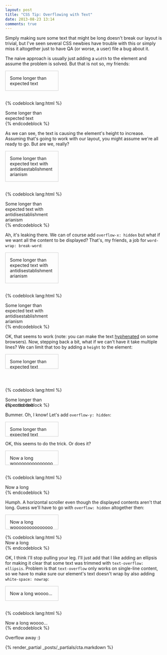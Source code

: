 ```yaml
---
layout: post
title: "CSS Tip: Overflowing with Text"
date: 2013-08-23 13:14
comments: true
---
```


Simply making sure some text that might be long doesn't break our layout is trivial, but I've seen several CSS newbies have trouble with this or simply miss it altogether just to have QA (or worse, a user) file a bug about it.

The naive approach is usually just adding a `width` to the element and assume the problem is solved. But that is not so, my friends:

<div style="width: 10em; border: 1px solid #ccc; padding: 1em;"> 
Some longer than expected text
</div>
<br/>

{% codeblock lang:html %}
<div style="width: 10em;"> 
    Some longer than expected text
</div>
{% endcodeblock %}


As we can see, the text is causing the element's height to increase. Assuming that's going to work with our layout, you might assume we're all ready to go. But are we, really?

<div style="width: 10em; border: 1px solid #ccc; padding: 1em;"> 
Some longer than expected text with antidisestablishmentarianism
</div>
<br/>

{% codeblock lang:html %}
<div style="width: 10em;"> 
    Some longer than expected text with antidisestablishmentarianism
</div>
{% endcodeblock %}


Ah, it's leaking there. We can of course add `overflow-x: hidden` but what if we want all the content to be displayed? That's, my friends, a job for `word-wrap: break-word`:

<div style="width: 10em; border: 1px solid #ccc; padding: 1em; word-wrap: break-word;"> 
Some longer than expected text with antidisestablishmentarianism
</div>
<br/>

{% codeblock lang:html %}
<div style="width: 10em; word-wrap: break-word;"> 
    Some longer than expected text with antidisestablishmentarianism
</div>
{% endcodeblock %}


OK, that seems to work (note: you can make the text [hyphenated](http://caniuse.com/#feat=css-hyphens) on some browsers). Now, stepping back a bit, what if we can't have it take multiple lines?
We can limit that too by adding a `height` to the element:

<div style="width: 10em; height: 1.2em; border: 1px solid #ccc; padding: 1em; margin-bottom: 2em"> 
Some longer than expected text
</div>
<br/>

{% codeblock lang:html %}
<div style="width: 10em; height: 1.2em;"> 
    Some longer than expected text
</div>
{% endcodeblock %}

Bummer. Oh, I know! Let's add `overflow-y: hidden`:

<div style="width: 10em; height: 1.2em; border: 1px solid #ccc; padding: 1em; overflow-y: hidden"> 
Some longer than expected text
</div>

OK, this seems to do the trick. Or does it?

<div style="width: 10em; height: 1.2em; border: 1px solid #ccc; padding: 1em; overflow-y: hidden"> 
Now a long woooooooooooooooooooooooooooooooord
</div>
<br/>

{% codeblock lang:html %}
<div style="width: 10em; height: 1.2em; overflow-y: hidden;"> 
    Now a long woooooooooooooooooooooooooooooooord
</div>
{% endcodeblock %}

Humph. A horizontal scroller even though the displayed contents aren't that long. Guess we'll have to go with `overflow: hidden` altogether then:

<div style="width: 10em; height: 1.2em; border: 1px solid #ccc; padding: 1em; overflow: hidden"> 
Now a long woooooooooooooooooooooooooooooooord
</div>
<br/>
{% codeblock lang:html %}
<div style="width: 10em; height: 1.2em; overflow: hidden;"> 
    Now a long woooooooooooooooooooooooooooooooord
</div>
{% endcodeblock %}

OK, I think I'll stop pulling your leg. I'll just add that I like adding an ellipsis for making it clear that some text was trimmed with `text-overflow: ellipsis`. Problem is that `text-overflow` only works on single-line content, so we have to make sure our element's text doesn't wrap by also adding `white-space: nowrap`:

<div style="width: 10em; height: 1.2em; border: 1px solid #ccc; padding: 1em; overflow: hidden; text-overflow: ellipsis; white-space: nowrap;"> 
Now a long woooooooooooooooooooooooooooooooord
</div>
<br>

{% codeblock lang:html %}
<div style="width: 10em; height: 1.2em; overflow: hidden; text-overflow: ellipsis; white-space: nowrap;"> 
Now a long woooooooooooooooooooooooooooooooord
</div>
{% endcodeblock %}

Overflow away :)

{% render_partial _posts/_partials/cta.markdown %}
